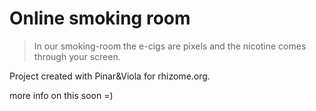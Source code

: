 # Online smoking room

> In our smoking-room the e-cigs are pixels and the nicotine comes through your screen.

Project created with Pinar&Viola for rhizome.org.

more info on this soon =)
